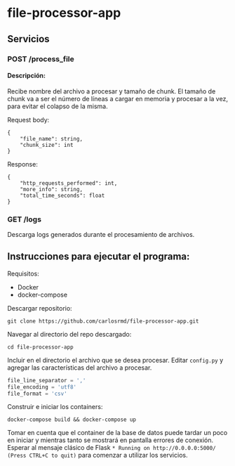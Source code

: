 # file-processor-app

## Servicios

### POST /process_file
#### Descripción:

Recibe nombre del archivo a procesar y tamaño de chunk.
El tamaño de chunk va a ser el número de líneas a cargar en memoria y procesar a la vez, para evitar el colapso de la misma.

Request body:
```
{
	"file_name": string,
	"chunk_size": int
}
```
Response:
```
{
	"http_requests_performed": int,
	"more_info": string,
	"total_time_seconds": float
}
```
### GET /logs

Descarga logs generados durante el procesamiento de archivos.

## Instrucciones para ejecutar el programa:

Requisitos:
- Docker
- docker-compose

Descargar repositorio:

`git clone https://github.com/carlosrmd/file-processor-app.git`

Navegar al directorio del repo descargado:

`cd file-processor-app`

Incluir en el directorio el archivo que se desea procesar. Editar `config.py` y agregar las características del archivo a procesar.
```python
file_line_separator = ','
file_encoding = 'utf8'
file_format = 'csv'
```
Construir e iniciar los containers:

`docker-compose build && docker-compose up`

Tomar en cuenta que el container de la base de datos puede tardar un poco en iniciar y mientras tanto se mostrará en pantalla errores de conexión. Esperar al mensaje clásico de Flask `* Running on http://0.0.0.0:5000/ (Press CTRL+C to quit)` para comenzar a utilizar los servicios.
